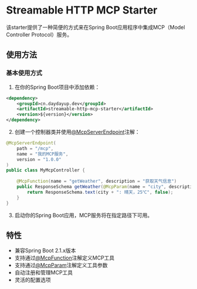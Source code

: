 # Streamable HTTP MCP Starter

该starter提供了一种简便的方式来在Spring Boot应用程序中集成MCP（Model Controller Protocol）服务。

## 使用方法

### 基本使用方式

1. 在你的Spring Boot项目中添加依赖：

```xml
<dependency>
    <groupId>cn.daydayup.dev</groupId>
    <artifactId>streamable-http-mcp-starter</artifactId>
    <version>${version}</version>
</dependency>
```

2. 创建一个控制器类并使用[@McpServerEndpoint](file:///D:/IdeaProjects/streamable-http-mcp-server/streamable-http-mcp-starter/src/main/java/cn/daydayup/dev/streamable/mcp/starter/annotation/McpServerEndpoint.java#L16-L34)注解：

```java
@McpServerEndpoint(
    path = "/mcp",
    name = "我的MCP服务",
    version = "1.0.0"
)
public class MyMcpController {
    
    @McpFunction(name = "getWeather", description = "获取天气信息")
    public ResponseSchema getWeather(@McpParam(name = "city", description = "城市名称", required = true) String city) {
        return ResponseSchema.text(city + ": 晴天，25℃", false);
    }
}
```

3. 启动你的Spring Boot应用，MCP服务将在指定路径下可用。

## 特性

- 兼容Spring Boot 2.1.x版本
- 支持通过[@McpFunction](file:///D:/IdeaProjects/streamable-http-mcp-server/streamable-http-mcp-starter/src/main/java/cn/daydayup/dev/streamable/mcp/starter/annotation/McpFunction.java#L14-L26)注解定义MCP工具
- 支持通过[@McpParam](file:///D:/IdeaProjects/streamable-http-mcp-server/streamable-http-mcp-starter/src/main/java/cn/daydayup/dev/streamable/mcp/starter/core/McpParam.java#L14-L30)注解定义工具参数
- 自动注册和管理MCP工具
- 灵活的配置选项